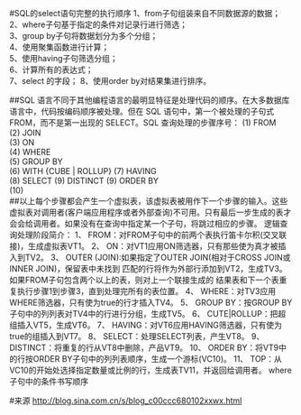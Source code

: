 #SQL的select语句完整的执行顺序 
	1、from子句组装来自不同数据源的数据；  
	2、where子句基于指定的条件对记录行进行筛选；  
	3、group by子句将数据划分为多个分组；   
	4、使用聚集函数进行计算；  
	5、使用having子句筛选分组；  
	6、计算所有的表达式；  
	7、select 的字段； 
	8、使用order by对结果集进行排序。 

##SQL 语言不同于其他编程语言的最明显特征是处理代码的顺序。在大多数据库语言中，代码按编码顺序被处理。但在 SQL 语句中，第一个被处理的子句式 FROM，而不是第一出现的 SELECT。SQL 查询处理的步骤序号：
	 (1) FROM  
	(2) JOIN  
	(3) ON  
	(4) WHERE  
	(5) GROUP BY  
	(6) WITH {CUBE | ROLLUP} 
	(7) HAVING  
	(8) SELECT 
	(9) DISTINCT 
	(9) ORDER BY  
	(10)  
##以上每个步骤都会产生一个虚拟表，该虚拟表被用作下一个步骤的输入。这些虚拟表对调用者(客户端应用程序或者外部查询)不可用。只有最后一步生成的表才会会给调用者。如果没有在查询中指定某一个子句，将跳过相应的步骤。 逻辑查询处理阶段简介： 
	1、 FROM：对FROM子句中的前两个表执行笛卡尔积(交叉联接)，生成虚拟表VT1。 
	2、 ON：对VT1应用ON筛选器，只有那些使为真才被插入到TV2。 
	3、 OUTER (JOIN):如果指定了OUTER JOIN(相对于CROSS JOIN或INNER JOIN)，保留表中未找到
	匹配的行将作为外部行添加到VT2，生成TV3。如果FROM子句包含两个以上的表，则对上一个联接生成的
	结果表和下一个表重复执行步骤1到步骤3，直到处理完所有的表位置。 
	4、 WHERE：对TV3应用WHERE筛选器，只有使为true的行才插入TV4。 
	5、 GROUP BY：按GROUP BY子句中的列列表对TV4中的行进行分组，生成TV5。 
	6、 CUTE|ROLLUP：把超组插入VT5，生成VT6。 
	7、 HAVING：对VT6应用HAVING筛选器，只有使为true的组插入到VT7。 
	8、 SELECT：处理SELECT列表，产生VT8。 
	9、 DISTINCT：将重复的行从VT8中删除，产品VT9。 
	10、 ORDER BY：将VT9中的行按ORDER BY子句中的列列表顺序，生成一个游标(VC10)。 
	11、 TOP：从VC10的开始处选择指定数量或比例的行，生成表TV11，并返回给调用者。 
	where子句中的条件书写顺序

#来源
	http://blog.sina.com.cn/s/blog_c00ccc680102xxwx.html